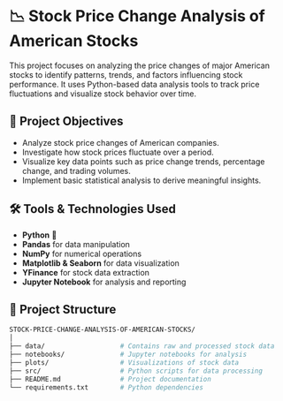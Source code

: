 # 📉 Stock Price Change Analysis of American Stocks

This project focuses on analyzing the price changes of major American stocks to identify patterns, trends, and factors influencing stock performance. It uses Python-based data analysis tools to track price fluctuations and visualize stock behavior over time.

## 🚀 Project Objectives

- Analyze stock price changes of American companies.
- Investigate how stock prices fluctuate over a period.
- Visualize key data points such as price change trends, percentage change, and trading volumes.
- Implement basic statistical analysis to derive meaningful insights.

## 🛠️ Tools & Technologies Used

- **Python** 🐍
- **Pandas** for data manipulation
- **NumPy** for numerical operations
- **Matplotlib & Seaborn** for data visualization
- **YFinance** for stock data extraction
- **Jupyter Notebook** for analysis and reporting

## 📁 Project Structure

```bash
STOCK-PRICE-CHANGE-ANALYSIS-OF-AMERICAN-STOCKS/
│
├── data/                   # Contains raw and processed stock data
├── notebooks/              # Jupyter notebooks for analysis
├── plots/                  # Visualizations of stock data
├── src/                    # Python scripts for data processing
├── README.md               # Project documentation
└── requirements.txt        # Python dependencies
